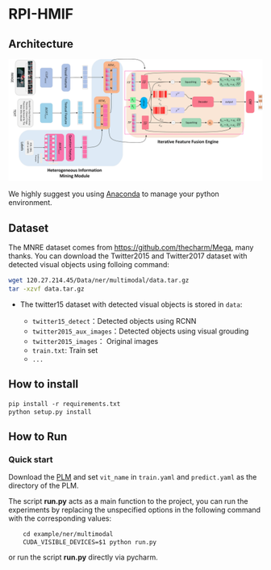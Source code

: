 # RPI-HMIF

## Architecture

<img src="overall_acmm2.png">


We highly suggest you using [Anaconda](https://www.anaconda.com) to manage your python environment.

## Dataset
The MNRE dataset comes from https://github.com/thecharm/Mega, many thanks.
You can download the Twitter2015 and Twitter2017 dataset with detected visual objects using folloing command:
```bash
wget 120.27.214.45/Data/ner/multimodal/data.tar.gz
tar -xzvf data.tar.gz
```
- The twitter15 dataset with detected visual objects is stored in `data`:
    
  - `twitter15_detect`：Detected objects using RCNN
  - `twitter2015_aux_images`：Detected objects using visual grouding
  - `twitter2015_images`： Original images
  - `train.txt`: Train set
  - `...`
## How to install
```
pip install -r requirements.txt
python setup.py install
```
## How to Run

### Quick start
Download the [PLM](https://huggingface.co/openai/clip-vit-base-patch32/tree/main) and set `vit_name` in `train.yaml` and `predict.yaml` as the directory of the PLM.

The script **run.py** acts as a main function to the project, you can run the experiments by replacing the unspecified options in the following command with the corresponding values:

```shell
    cd example/ner/multimodal
    CUDA_VISIBLE_DEVICES=$1 python run.py
```

or run the script **run.py** directly via pycharm.
